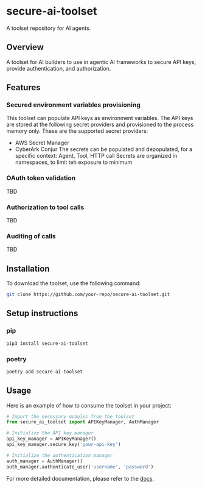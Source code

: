 # secure-ai-toolset

A toolset repository for AI agents.

## Overview

A toolset for AI builders to use in agentic AI frameworks to secure API keys, provide authentication, and authorization.

## Features

### Secured environment variables provisioning 
This toolset can populate API keys as environment variables. The API keys are stored at the following secret providers and provisioned to the process memory only. These are the supported secret providers:
* AWS Secret Manager
* CyberArk Conjur
The secrets can be populated and depopulated, for a specific context: Agent, Tool, HTTP call
Secrets are organized in namespaces, to limit teh exposure to minimum

### OAuth token validation 

TBD

### Authorization to tool calls

TBD

### Auditing of calls

TBD


## Installation

To download the toolset, use the following command:

```sh
git clone https://github.com/your-repo/secure-ai-toolset.git
```

## Setup instructions

### pip
```bash
pip3 install secure-ai-toolset
```

### poetry
```bash
poetry add secure-ai-toolset
```


## Usage

Here is an example of how to consume the toolset in your project:

```python
# Import the necessary modules from the toolset
from secure_ai_toolset import APIKeyManager, AuthManager

# Initialize the API key manager
api_key_manager = APIKeyManager()
api_key_manager.secure_key('your-api-key')

# Initialize the authentication manager
auth_manager = AuthManager()
auth_manager.authenticate_user('username', 'password')
```

For more detailed documentation, please refer to the [docs](docs/README.md).

